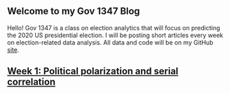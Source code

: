 ## Welcome to my Gov 1347 Blog


Hello! Gov 1347 is a class on election analytics that will focus on predicting the 2020 US presidential election. I will be posting short articles every week on election-related data analysis. All data and code will be on my GitHub [site](https://github.com/hwsimpson33/pres2020).


## [Week 1: Political polarization and serial correlation](posts/week1.md)
